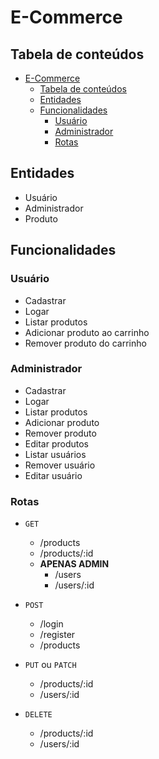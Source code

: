 # E-Commerce

## Tabela de conteúdos

- [E-Commerce](#e-commerce)
  - [Tabela de conteúdos](#tabela-de-conteúdos)
  - [Entidades](#entidades)
  - [Funcionalidades](#funcionalidades)
    - [Usuário](#usuário)
    - [Administrador](#administrador)
    - [Rotas](#rotas)

## Entidades

- Usuário
- Administrador
- Produto

## Funcionalidades

### Usuário

- Cadastrar
- Logar
- Listar produtos
- Adicionar produto ao carrinho
- Remover produto do carrinho

### Administrador

- Cadastrar
- Logar
- Listar produtos
- Adicionar produto
- Remover produto
- Editar produtos
- Listar usuários
- Remover usuário
- Editar usuário

### Rotas

- `GET`

  - /products
  - /products/:id
  - **APENAS ADMIN**
    - /users
    - /users/:id

- `POST`

  - /login
  - /register
  - /products

- `PUT` ou `PATCH`

  - /products/:id
  - /users/:id

- `DELETE`

  - /products/:id
  - /users/:id
